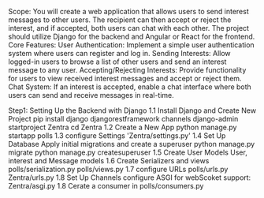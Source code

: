Scope:
You will create a web application that allows users to send interest messages to other users. The recipient can then accept or reject the interest, and if accepted, both users can chat with each other. The project should utilize Django for the backend and Angular or React for the frontend.
Core Features:
User Authentication:
Implement a simple user authentication system where users can register and log in.
Sending Interests:
Allow logged-in users to browse a list of other users and send an interest message to any user.
Accepting/Rejecting Interests:
Provide functionality for users to view received interest messages and accept or reject them.
Chat System:
If an interest is accepted, enable a chat interface where both users can send and receive messages in real-time.


Step1: Setting Up the Backend with Django
1.1 Install Django and Create New Project
    pip install django djangorestframework channels
    django-admin startproject Zentra
    cd Zentra
1.2 Create a New App
    python manage.py startapp polls
1.3 configure Settings
    'Zentra/settings.py'
1.4 Set Up Database Apply initial migrations and create a superuser
    python manage.py migrate
    python manage.py createsuperuser
1.5 Create User Models
    User, interest and Message models
1.6 Create Serializers and views
    polls/serialization.py
    polls/views.py
1.7 configure URLs
    polls/urls.py
    Zentra/urls.py
1.8 Set Up Channels configure ASGI for webScoket support:
    Zentra/asgi.py
1.8 Cerate a consumer in polls/consumers.py

